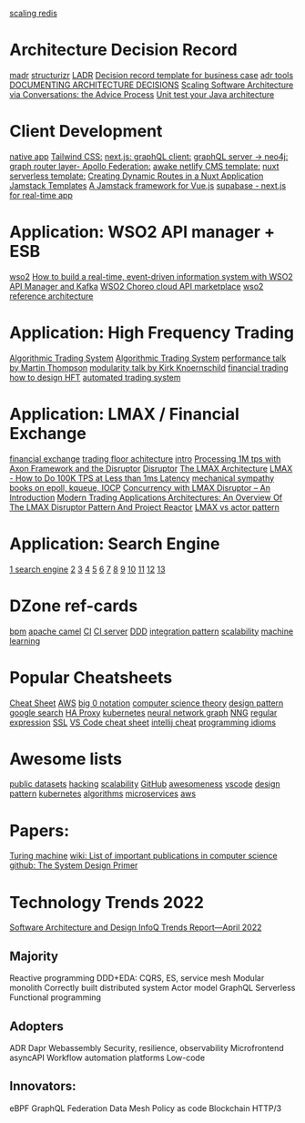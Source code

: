 [scaling redis](http://highscalability.com/blog/2014/9/8/how-twitter-uses-redis-to-scale-105tb-ram-39mm-qps-10000-ins.html)

# Architecture Decision Record
[madr](https://adr.github.io/madr/)
[structurizr](https://www.structurizr.com/help/decision-log)
[LADR](https://blog.jdriven.com/2018/10/lightweight-architecture-decision-records/)
[Decision record template for business case](https://github.com/joelparkerhenderson/architecture-decision-record/blob/main/templates/decision-record-template-for-business-case/index.md)
[adr tools](https://github.com/npryce/adr-tools)
[DOCUMENTING ARCHITECTURE DECISIONS](https://cognitect.com/blog/2011/11/15/documenting-architecture-decisions)
[Scaling Software Architecture via Conversations: the Advice Process](https://www.infoq.com/news/2022/01/software-architecture-advice/)
[Unit test your Java architecture](https://www.archunit.org/)


# Client Development
[native app](https://ionic.io/portals)
[Tailwind CSS:](https://capacitorjs.com/blog/mobile-apps-with-tailwind-css-nextjs-ionic-and-capacitor)
[next.js: ](https://www.netlify.com/blog/2020/12/16/query-an-api-at-both-build-time-and-runtime-with-next.js/#main)
[graphQL client:](https://github.com/vercel/next.js/tree/canary/examples/with-typescript-graphql)
[graphQL server -> neo4j:](https://github.com/vercel/next.js/tree/canary/examples/api-routes-graphql)
[graph router layer- Apollo Federation:](https://www.apollographql.com/)
[awake netlify CMS template:](https://github.com/danielkellyio/awake-template)
[nuxt serverless template:](https://github.com/jake-101/bael-template)
[Creating Dynamic Routes in a Nuxt Application](https://css-tricks.com/creating-dynamic-routes-in-a-nuxt-application/)
[Jamstack Templates](https://templates.netlify.com/template/netlifycms-gridsome/)
[A Jamstack framework for Vue.js](https://gridsome.org/)
[supabase - next.js for real-time app](https://pablopunk.com/posts/how-to-create-a-real-time-ui-with-nextjs-and-supabase)


# Application: WSO2 API manager + ESB
[wso2](https://apim.docs.wso2.com/en/latest/get-started/apim-architecture/)
[How to build a real-time, event-driven information system with WSO2 API Manager and Kafka](https://medium.com/wso2-learning/how-to-build-a-real-time-event-driven-information-system-with-wso2-api-manager-and-kafka-33f49fca46dd)
[WSO2 Choreo cloud API marketplace](https://wso2.com/choreo/)
[wso2 reference architecture](https://wso2.com/whitepapers/)


# Application: High Frequency Trading
[Algorithmic Trading System](http://turingfinance.com/wp-content/uploads/2013/11/U10026942_SoftwareArchitectureDocument_ATs.pdf)
[Algorithmic Trading System](https://www.algotrader.com/)
[performance talk by Martin Thompson](https://www.infoq.com/presentations/financial-exchange-architecture/#mainLogin/)
[modularity talk by Kirk Knoernschild](https://www.youtube.com/watch?v=TaFNhNNua5c)
[financial trading](https://www.vamsitalkstech.com/aml/why-big-data-intelligent-middleware-will-revolutionize-financial-trading-part-1-of-3/)    
[how to design HFT](https://ariel-silahian.medium.com/how-do-i-design-high-frequency-trading-systems-and-its-architecture-part-ii-81e67cc7a8f5)
[automated trading system](https://blog.quantinsti.com/automated-trading-system/)


# Application: LMAX / Financial Exchange
[financial exchange](https://www.infoq.com/presentations/financial-exchange-architecture/)
[trading floor achitecture](https://www.cisco.com/c/en/us/td/docs/solutions/Verticals/Trading_Floor_Architecture-E.pdf)
[intro](https://www.slideshare.net/trishagee/introduction-to-the-disruptor)
[Processing 1M tps with Axon Framework and the Disruptor](https://blog.trifork.com/2011/07/20/processing-1m-tps-with-axon-framework-and-the-disruptor/)
[Disruptor](https://github.com/LMAX-Exchange/disruptor/wiki/Presentations-And-Interviews)
[The LMAX Architecture](https://martinfowler.com/articles/lmax.html)
[LMAX - How to Do 100K TPS at Less than 1ms Latency](https://www.infoq.com/presentations/LMAX/)
[mechanical sympathy](https://www.infoq.com/presentations/mechanical-sympathy/)
[books on epoll, kqueue, IOCP](https://cfsamsonbooks.gitbook.io/epoll-kqueue-iocp-explained/)
[Concurrency with LMAX Disruptor – An Introduction](https://www.baeldung.com/lmax-disruptor-concurrency)
[Modern Trading Applications Architectures: An Overview Of The LMAX Disruptor Pattern And Project Reactor](https://www.algotrader.com/intelligence/modern-trading-applications-architectures-an-overview-of-the-lmax-disruptor-pattern-and-project-reactor/)
[LMAX vs actor pattern](https://www.algotrader.com/intelligence/modern-trading-applications-architectures-an-overview-of-the-lmax-disruptor-pattern-and-project-reactor/)


# Application: Search Engine
[1 search engine](https://wiki.nikitavoloboev.xyz/web/search-engines)
[2](https://quickwit.io/)
[3](https://wiki.nikitavoloboev.xyz/looking-back/2021)
[4](https://github.com/wenyan-lang/wenyan)
[5](http://elasticlunr.com/)
[6](https://blog.twitter.com/engineering/en_us/topics/infrastructure/2020/reducing-search-indexing-latency-to-one-second)
[7](https://www.ecosia.org/)
[8](https://github.com/jackdoe/paxx)
[9](https://www.search.io/)
[10](https://artem.krylysov.com/blog/2020/07/28/lets-build-a-full-text-search-engine/)
[11](https://ai.googleblog.com/2020/07/announcing-scann-efficient-vector.html)
[12](https://mitpress.mit.edu/books/joy-search)
[13](http://infolab.stanford.edu/~backrub/google.html)


# DZone ref-cards
[bpm](https://dzone.com/refcardz/bpm-bpmn)
[apache camel](https://dzone.com/refcardz/enterprise-integration)
[CI](https://dzone.com/refcardz/continuous-integration)
[CI server](https://dzone.com/refcardz/continuous-integration-servers)
[DDD](https://dzone.com/refcardz/getting-started-domain-driven)
[integration pattern](https://dzone.com/refcardz/enterprise-integration)
[scalability](https://dzone.com/refcardz/scalability)
[machine learning](https://dzone.com/refcardz/machine-learning-predictive)


# Popular Cheatsheets
[Cheat Sheet](http://www.cheat-sheets.org/)
[AWS](http://www.cheat-sheets.org/#AmazonWebServices)
[big 0 notation](https://www.bigocheatsheet.com/img/big-o-cheat-sheet-poster.png)
[computer science theory](https://www.tug.org/texshowcase/cheat.pdf)
[design pattern](http://www.mcdonaldland.info/2007/11/28/40/)
[google search](https://www.googleguide.com/advanced_operators_reference.html)
[HA Proxy](https://www.zenetys.com/wp-content/uploads/2020/03/HAPROXY-Configuration-Reference-Card-v1.0.pdf)
[kubernetes](https://kubernetes.io/docs/reference/kubectl/cheatsheet/)
[neural network graph](https://www.asimovinstitute.org/wp-content/uploads/2016/12/neuralnetworkgraphs.png)
[NNG](https://www.asimovinstitute.org/wp-content/uploads/2019/04/NeuralNetworkZoo20042019-1400x2380.png)
[regular expression](https://cheatography.com/davechild/cheat-sheets/regular-expressions/)
[SSL](http://www.cheat-sheets.org/saved-copy/Ssl_handshake_with_two_way_authentication_with_certificates-1.pdf)
[VS Code cheat sheet](https://code.visualstudio.com/shortcuts/keyboard-shortcuts-macos.pdf)
[intellij cheat](https://resources.jetbrains.com/storage/products/intellij-idea/docs/IntelliJIDEA_ReferenceCard.pdf)
[programming idioms](https://programming-idioms.org/cheatsheets)


# Awesome lists
[public datasets](https://github.com/awesomedata/awesome-public-datasets)
[hacking](https://github.com/Hack-with-Github/Awesome-Hacking)
[scalability](https://github.com/binhnguyennus/awesome-scalability)
[GitHub](https://github.com/tiimgreen/github-cheat-sheet)
[awesomeness](https://github.com/bayandin/awesome-awesomeness)
[vscode](https://github.com/viatsko/awesome-vscode)
[design pattern](https://github.com/DovAmir/awesome-design-patterns)
[kubernetes](https://github.com/ramitsurana/awesome-kubernetes)
[algorithms](https://github.com/tayllan/awesome-algorithms)
[microservices](https://github.com/mfornos/awesome-microservices)
[aws](https://github.com/donnemartin/awesome-aws)


# Papers:
[Turing machine](https://en.wikipedia.org/wiki/Turing_machine)
[wiki: List of important publications in computer science](https://en.wikipedia.org/wiki/List_of_important_publications_in_computer_science#Programming_languages)
[github: The System Design Primer](https://github.com/donnemartin/system-design-primer)

# Technology Trends 2022
[Software Architecture and Design InfoQ Trends Report—April 2022](https://www.infoq.com/articles/architecture-trends-2022/)
## Majority
Reactive programming
DDD+EDA: CQRS, ES, service mesh
Modular monolith
Correctly built distributed system
Actor model
GraphQL
Serverless
Functional programming

## Adopters
ADR
Dapr
Webassembly
Security, resilience, observability
Microfrontend
asyncAPI
Workflow automation platforms
Low-code

## Innovators:
eBPF
GraphQL Federation
Data Mesh
Policy as code
Blockchain
HTTP/3